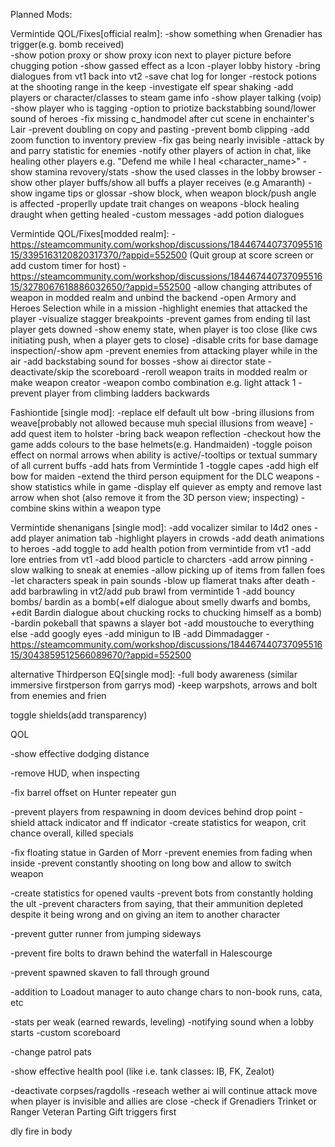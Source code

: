 Planned Mods:

Vermintide QOL/Fixes[official realm]:
-show something when Grenadier has trigger(e.g. bomb received)\
-show potion proxy or show proxy icon next to player picture before chugging potion
-show gassed effect as a Icon
-player lobby history
-bring dialogues from vt1 back into vt2
-save chat log for longer
-restock potions at the shooting range in the keep
-investigate elf spear shaking
-add players or character/classes to steam game info
-show player talking (voip)
-show player who is tagging
-option to priotize backstabbing sound/lower sound of heroes
-fix missing c_handmodel after cut scene in enchainter's Lair
-prevent doubling on copy and pasting
-prevent bomb clipping
-add zoom function to inventory preview
-fix gas being nearly invisible
-attack by and parry statistic for enemies
-notify other players of action in chat, like healing other players e.g. "Defend me while I heal <character_name>"
-show stamina revovery/stats
-show the used classes in the lobby browser
-show other player buffs/show all buffs a player receives (e.g Amaranth)
-show ingame tips or glossar
-show block, when weapon block/push angle is affected
-properlly update trait changes on weapons
-block healing draught when getting healed
-custom messages
-add potion dialogues

Vermintide QOL/Fixes[modded realm]:
-https://steamcommunity.com/workshop/discussions/18446744073709551615/3395163120820317370/?appid=552500 (Quit group at score screen or add custom timer for host)
-https://steamcommunity.com/workshop/discussions/18446744073709551615/3278067618886032650/?appid=552500
-allow changing attributes of weapon in modded realm and unbind the backend
-open Armory and Heroes Selection while in a mission
-highlight enemies that attacked the player
-visualize stagger breakpoints
-prevent games from ending til last player gets downed
-show enemy state, when player is too close (like cws initiating push, when a player gets to close)
-disable crits for base damage inspection/-show apm
-prevent enemies from attacking player while in the air
-add backstabing sound for bosses
-show ai director state
-deactivate/skip the scoreboard
-reroll weapon traits in modded realm or make weapon creator
-weapon combo combination e.g. light attack 1
-prevent player from climbing ladders backwards

Fashiontide [single mod]:
-replace elf default ult bow
-bring illusions from weave[probably not allowed because muh special illusions from weave]
-add quest item to holster
-bring back weapon reflection
-checkout how the game adds colours to the base helmets(e.g. Handmaiden)
-toggle poison effect on normal arrows when ability is active/-tooltips or textual summary of all current buffs
-add hats from Vermintide 1
-toggle capes
-add high elf bow for maiden
-extend the third person equipment for the DLC weapons
-show statistics while in game
-display elf quiever as empty and remove last arrow when shot (also remove it from the 3D person view; inspecting)
-combine skins within a weapon type

Vermintide shenanigans [single mod]:
-add vocalizer similar to l4d2 ones
-add player animation tab
-highlight players in crowds
-add death animations to heroes
-add toggle to add health potion from vermintide from vt1
-add lore entries from vt1
-add blood particle to charcters
-add arrow pinning
-slow walking to sneak at enemies
-allow picking up of items from fallen foes
-let characters speak in pain sounds
-blow up flamerat tnaks after death
-add barbrawling in vt2/add pub brawl from vermintide 1
-add bouncy bombs/ bardin as a bomb(+elf dialogue about smelly dwarfs and bombs, +edit Bardin dialogue about chucking rocks to chucking himself as a bomb)
-bardin pokeball that spawns a slayer bot
-add moustouche to everything else
-add googly eyes
-add minigun to IB
-add Dimmadagger
-https://steamcommunity.com/workshop/discussions/18446744073709551615/3043859512566089670/?appid=552500

alternative Thirdperson EQ[single mod]:
-full body awareness (similar immersive firstperson from garrys mod)
-keep warpshots, arrows and bolt from enemies and frien







toggle shields(add transparency)

QOL

-show effective dodging distance


-remove HUD, when inspecting


-fix barrel offset on Hunter  repeater gun



-prevent players from respawning in doom devices behind drop point
-shield attack indicator and ff indicator
-create statistics for weapon, crit chance overall, killed specials




-fix floating statue in Garden of Morr
-prevent enemies from fading when inside
-prevent constantly shooting on long bow and allow to switch weapon



-create statistics for opened vaults
-prevent bots from constantly holding the ult
-prevent characters from saying, that their ammunition depleted despite it being wrong and on giving an item to another character

-prevent gutter runner from jumping sideways




-prevent fire bolts to drawn behind the waterfall in Halescourge

-prevent spawned skaven to fall through ground




-addition to Loadout manager to auto change chars to non-book runs, cata, etc




-stats per weak (earned rewards, leveling)
-notifying sound when a lobby starts
-custom scoreboard






-change patrol pats




-show effective health pool (like i.e. tank classes: IB, FK, Zealot)

-deactivate corpses/ragdolls
-reseach wether ai will continue attack move when player is invisible and allies are close
-check if Grenadiers Trinket or Ranger Veteran Parting Gift triggers first

dly fire in body